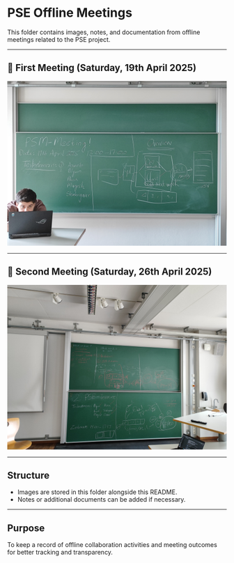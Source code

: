 # PSE Offline Meetings

This folder contains images, notes, and documentation from offline meetings related to the PSE project.

---

## 📅 First Meeting (Saturday, 19th April 2025)

![First Meeting](Meeting%201.jpg)

---

## 📅 Second Meeting (Saturday, 26th April 2025)

![Second Meeting](Meeting%202.jpg)

---

## Structure

- Images are stored in this folder alongside this README.
- Notes or additional documents can be added if necessary.

---

## Purpose

To keep a record of offline collaboration activities and meeting outcomes for better tracking and transparency.
